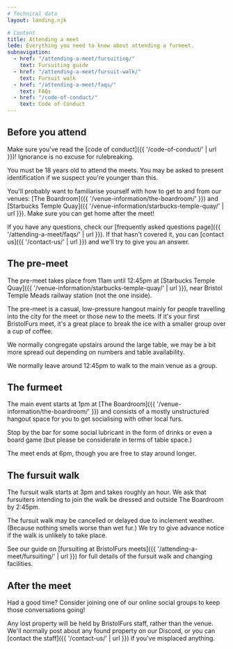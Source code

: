 ```yaml
---
# Technical data
layout: landing.njk

# Content
title: Attending a meet
lede: Everything you need to know about attending a furmeet.
subnavigation:
  - href: "/attending-a-meet/fursuiting/"
    text: Fursuiting guide
  - href: "/attending-a-meet/fursuit-walk/"
    text: Fursuit walk
  - href: "/attending-a-meet/faqs/"
    text: FAQs
  - href: "/code-of-conduct/"
    text: Code of Conduct
---
```


## Before you attend

Make sure you've read the [code of conduct]({{ '/code-of-conduct/' | url }})! Ignorance is no excuse for rulebreaking.

You must be 18 years old to attend the meets. You may be asked to present identification if we suspect you're younger than this.

You'll probably want to familiarise yourself with how to get to and from our venues: [The Boardroom]({{ '/venue-information/the-boardroom/' }}) and [Starbucks Temple Quay]({{ '/venue-information/starbucks-temple-quay/' | url }}). Make sure you can get home after the meet!

If you have any questions, check our [frequently asked questions page]({{ '/attending-a-meet/faqs/' | url }}). If that hasn't covered it, you can [contact us]({{ '/contact-us/' | url }}) and we'll try to give you an answer.

## The pre-meet

The pre-meet takes place from 11am until 12:45pm at [Starbucks Temple Quay]({{ '/venue-information/starbucks-temple-quay/' | url }}), near Bristol Temple Meads railway station (not the one inside).

The pre-meet is a casual, low-pressure hangout mainly for people travelling into the city for the meet or those new to the meets. If it's your first BristolFurs meet, it's a great place to break the ice with a smaller group over a cup of coffee.

We normally congregate upstairs around the large table, we may be a bit more spread out depending on numbers and table availability.

We normally leave around 12:45pm to walk to the main venue as a group.

## The furmeet

The main event starts at 1pm at [The Boardroom]({{ '/venue-information/the-boardroom/' }}) and consists of a mostly unstructured hangout space for you to get socialising with other local furs.

Stop by the bar for some social lubricant in the form of drinks or even a board game (but please be considerate in terms of table space.)

The meet ends at 6pm, though you are free to stay around longer.

## The fursuit walk

The fursuit walk starts at 3pm and takes roughly an hour. We ask that fursuiters intending to join the walk be dressed and outside The Boardroom by 2:45pm.

The fursuit walk may be cancelled or delayed due to inclement weather. (Because nothing smells worse than wet fur.) We try to give advance notice if the walk is unlikely to take place.

See our guide on [fursuiting at BristolFurs meets]({{ '/attending-a-meet/fursuiting/' | url }}) for full details of the fursuit walk and changing facilities.

## After the meet

Had a good time? Consider joining one of our online social groups to keep those conversations going!

Any lost property will be held by BristolFurs staff, rather than the venue. We'll normally post about any found property on our Discord, or you can [contact the staff]({{ '/contact-us/' | url }}) if you've misplaced anything.
